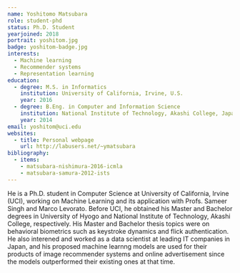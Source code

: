 ```yaml
---
name: Yoshitomo Matsubara
role: student-phd
status: Ph.D. Student
yearjoined: 2018
portrait: yoshitom.jpg
badge: yoshitom-badge.jpg
interests:
  - Machine learning
  - Recommender systems
  - Representation learning
education:
  - degree: M.S. in Informatics
    institution: University of California, Irvine, U.S.
    year: 2016
  - degree: B.Eng. in Computer and Information Science
    institution: National Institute of Technology, Akashi College, Japan
    year: 2014
email: yoshitom@uci.edu
websites:
  - title: Personal webpage
    url: http://labusers.net/~ymatsubara
bibliography:
  - items:
    - matsubara-nishimura-2016-icmla
    - matsubara-samura-2012-ists
---
```


He is a Ph.D. student in Computer Science at University of California, Irvine (UCI), working on Machine Learning and its application with Profs. Sameer Singh and Marco Levorato. Before UCI, he obtained his Master and Bachelor degrees in University of Hyogo and National Institute of Technology, Akashi College, respectively. His Master and Bachelor thesis topics were on behavioral biometrics such as keystroke dynamics and flick authentication. He also interened and worked as a data scientist at leading IT companies in Japan, and his proposed machine learnng models are used for their products of image recommender systems and online advertisement since the models outperformed their existing ones at that time.
